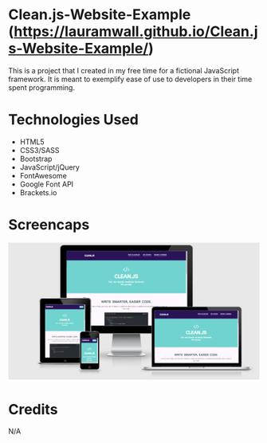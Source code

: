 # Clean.js-Website-Example (https://lauramwall.github.io/Clean.js-Website-Example/)

This is a project that I created in my free time for a fictional JavaScript framework. It is meant to exemplify ease of use to developers in their time spent programming.

# Technologies Used

<ul>
  <li>HTML5</li>
  <li>CSS3/SASS</li>
  <li>Bootstrap</li>
  <li>JavaScript/jQuery</li>
  <li>FontAwesome</li>
  <li>Google Font API</li>
  <li>Brackets.io</li>
</ul>

# Screencaps

<img src="cleanjs_preview.png">

# Credits

N/A


